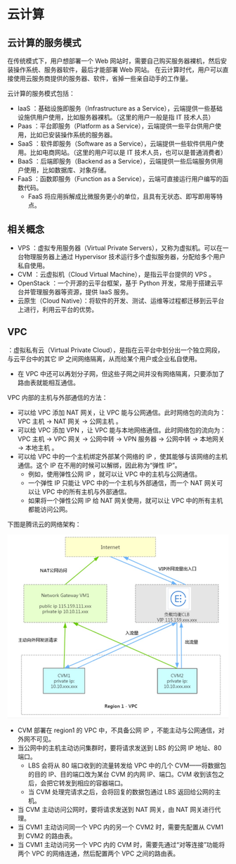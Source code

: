 # 云计算

## 云计算的服务模式

在传统模式下，用户想部署一个 Web 网站时，需要自己购买服务器裸机，然后安装操作系统、服务器软件，最后才能部署 Web 网站。
在云计算时代，用户可以直接使用云服务商提供的服务器、软件，省掉一些亲自动手的工作量。

云计算的服务模式包括：
- IaaS ：基础设施即服务（Infrastructure as a Service），云端提供一些基础设施供用户使用，比如服务器裸机。（这里的用户一般是指 IT 技术人员）
- Paas ：平台即服务（Platform as a Service），云端提供一些平台供用户使用，比如已安装操作系统的服务器。
- SaaS ：软件即服务（Software as a Service），云端提供一些软件供用户使用。比如电商网站。（这里的用户可以是 IT 技术人员，也可以是普通消费者）
- BaaS ：后端即服务（Backend as a Service），云端提供一些后端服务供用户使用，比如数据库、对象存储。
- FaaS ：函数即服务（Function as a Service），云端可直接运行用户编写的函数代码。
  - FaaS 将应用拆解成比微服务更小的单位，且具有无状态、即写即用等特点。

## 相关概念

- VPS ：虚拟专用服务器（Virtual Private Servers），又称为虚拟机。可以在一台物理服务器上通过 Hypervisor 技术运行多个虚拟服务器，分配给多个用户私自使用。
- CVM ：云虚拟机（Cloud Virtual Machine），是指云平台提供的 VPS 。
- OpenStack ：一个开源的云平台框架，基于 Python 开发，常用于搭建云平台并管理服务器等资源，提供 IaaS 服务。
- 云原生（Cloud Native）：将软件的开发、测试、运维等过程都迁移到云平台上进行，利用云平台的优势。

## VPC

：虚拟私有云（Virtual Private Cloud），是指在云平台中划分出一个独立网段，与云平台中的其它 IP 之间网络隔离，从而给某个用户或企业私自使用。
- 在 VPC 中还可以再划分子网，但这些子网之间并没有网络隔离，只要添加了路由表就能相互通信。

VPC 内部的主机与外部通信的方法：
- 可以给 VPC 添加 NAT 网关，让 VPC 能与公网通信。此时网络包的流向为：VPC 主机 → NAT 网关 → 公网主机 。
- 可以给 VPC 添加 VPN ，让 VPC 能与本地网络通信。此时网络包的流向为：VPC 主机 → VPC 网关 → 公网中转 → VPN 服务器 → 公网中转 → 本地网关 → 本地主机 。
- 可以给 VPC 中的一个主机绑定外部某个网络的 IP ，使其能够与该网络的主机通信。这个 IP 在不用的时候可以解绑，因此称为“弹性 IP”。
  - 例如，使用弹性公网 IP ，就可以让 VPC 中的主机与公网通信。
  - 一个弹性 IP 只能让 VPC 中的一个主机与外部通信，而一个 NAT 网关可以让 VPC 中的所有主机与外部通信。
  - 如果将一个弹性公网 IP 给 NAT 网关使用，就可以让 VPC 中的所有主机都能访问公网。

下图是腾讯云的网络架构：

![](./frame.jpg)

- CVM 部署在 region1 的 VPC 中，不具备公网 IP ，不能主动与公网通信，对外网不可见。
- 当公网中的主机主动访问集群时，要将请求发送到 LBS 的公网 IP 地址、80 端口。
  - LBS 会将从 80 端口收到的流量转发给 VPC 中的几个 CVM——将数据包的目的 IP、目的端口改为某台 CVM 的内网 IP、端口。CVM 收到该包之后，会把它转发到相应的容器端口。
  - 当 CVM 处理完请求之后，会将回复的数据包通过 LBS 返回给公网的主机。
- 当 CVM 主动访问公网时，要将请求发送到 NAT 网关，由 NAT 网关进行代理。
- 当 CVM1 主动访问同一个 VPC 内的另一个 CVM2 时，需要先配置从 CVM1 到 CVM2 的路由表。
- 当 CVM1 主动访问另一个 VPC 内的 CVM 时，需要先通过“对等连接”功能将两个 VPC 的网络连通，然后配置两个 VPC 之间的路由表。
